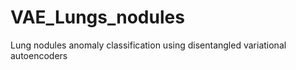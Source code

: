 # VAE_Lungs_nodules
Lung nodules anomaly classification using disentangled variational autoencoders
